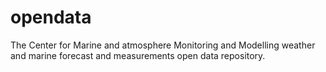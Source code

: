 # opendata
The Center for Marine and atmosphere Monitoring and Modelling weather and marine forecast and measurements open data repository.
